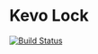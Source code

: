 # Kevo Lock
[![Build Status](https://travis-ci.org/siburny/kevo-lock.svg?branch=master)](https://travis-ci.org/siburny/kevo-lock)
